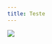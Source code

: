 ```yaml
---
title: Teste
---
```

![](https://media1.giphy.com/media/v1.Y2lkPTc5MGI3NjExa2Q4NDVsbHhsNmpuY2tjbmJqZHQ3eDBxMWR4OTdoaDl1N3l0Z3FvNiZlcD12MV9pbnRlcm5hbF9naWZfYnlfaWQmY3Q9Zw/Sy1m3x6DiJzOzeTDan/giphy.gif)
